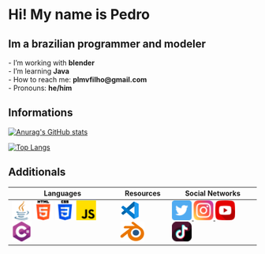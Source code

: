 <h1>Hi! My name is Pedro</h1>

<h2>Im a brazilian programmer and modeler</h2>

<p>
- I’m working with <b>blender</b> <br>
- I’m learning <b>Java</b> <br>
- How to reach me: <b>plmvfilho@gmail.com</b> <br>
- Pronouns: <b>he/him</b> <br>
</p>


<h2>Informations</h2>

[![Anurag's GitHub stats](https://github-readme-stats.vercel.app/api?username=HassanPls&show_icons=true&theme=midnight-purple&card_width=500px&rank_icon=github)](https://github.com/anuraghazra/github-readme-stats)

[![Top Langs](https://github-readme-stats.vercel.app/api/top-langs/?username=HassanPls&theme=midnight-purple&layout=compact&card_width=500px)](https://github.com/anuraghazra/github-readme-stats)

<h2>Additionals</h2>
<table>
    <thead>
        <tr>
            <th>Languages</th>
            <th>Resources</th>
            <th>Social Networks</th>
        </tr>
    </thead>
    <tbody>
        <tr>
            <td>
                <img src="./src/java.png" height="40px">
                <img src="./src/html-5.png" height="40px">
                <img src="./src/css-3.png" height="40px">
                <img src="./src/js.png" height="40px">
                <img src="./src/csharp.png" height="40px">
            </td>
            <td>
                <img src="./src/vscode.png" height="40px">
                <img src="./src/Blender.png" height="40px">
            </td>
            <td>
                <a href="https://twitter.com/Hassan_pls">
                    <img src="./src/twitter.png" height="40px">
                </a>
                <a href="https://www.instagram.com/hassan_pls/">
                    <img src="./src/instagram.png" height="40px">
                </a>
                <a href="https://www.youtube.com/channel/UCA-lKzMkAvGGHxlAvMZZifQ">
                    <img src="./src/youtube.png" height="40px">
                </a>
                <a href="https://www.tiktok.com/@hassan_pls">
                    <img src="./src/tiktok.png" height="40px">
                </a>
            </td>
        </tr>
    </tbody>
</table>
